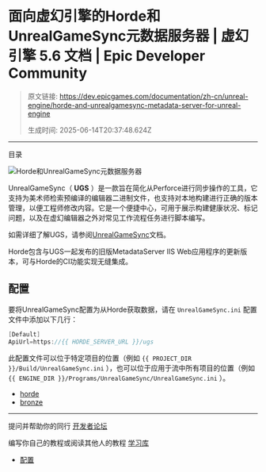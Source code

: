 # 面向虚幻引擎的Horde和UnrealGameSync元数据服务器 | 虚幻引擎 5.6 文档 | Epic Developer Community

> 原文链接: https://dev.epicgames.com/documentation/zh-cn/unreal-engine/horde-and-unrealgamesync-metadata-server-for-unreal-engine
> 
> 生成时间: 2025-06-14T20:37:48.624Z

---

目录

![Horde和UnrealGameSync元数据服务器](https://dev.epicgames.com/community/api/documentation/image/a4a0b131-34f6-4a05-80a5-af6669426a49?resizing_type=fill&width=1920&height=335)

UnrealGameSync（ **UGS** ）是一款旨在简化从Perforce进行同步操作的工具，它支持为美术师检索预编译的编辑器二进制文件，也支持对本地构建进行正确的版本管理，以便工程师修改内容。它是一个便捷中心，可用于展示构建健康状况、标记问题，以及在虚幻编辑器之外对常见工作流程任务进行脚本编写。

如需详细了解UGS，请参阅[UnrealGameSync](/documentation/zh-cn/unreal-engine/unreal-game-sync-ugs-for-unreal-engine)文档。

Horde包含与UGS一起发布的旧版MetadataServer IIS Web应用程序的更新版本，可与Horde的CI功能实现无缝集成。

## 配置

要将UnrealGameSync配置为从Horde获取数据，请在 `UnrealGameSync.ini` 配置文件中添加以下几行：

```cpp
[Default]
ApiUrl=https://{{ HORDE_SERVER_URL }}/ugs
```

此配置文件可以位于特定项目的位置（例如 `{{ PROJECT_DIR }}/Build/UnrealGameSync.ini` ），也可以位于应用于流中所有项目的位置（例如 `{{ ENGINE_DIR }}/Programs/UnrealGameSync/UnrealGameSync.ini` ）。

-   [horde](https://dev.epicgames.com/community/search?query=horde)
-   [bronze](https://dev.epicgames.com/community/search?query=bronze)

* * *

提问并帮助你的同行 [开发者论坛](https://forums.unrealengine.com/categories?tag=unreal-engine)

编写你自己的教程或阅读其他人的教程 [学习库](https://dev.epicgames.com/community/unreal-engine/learning)

-   [配置](/documentation/zh-cn/unreal-engine/horde-and-unrealgamesync-metadata-server-for-unreal-engine#%E9%85%8D%E7%BD%AE)